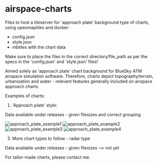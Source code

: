 # airspace-charts
Files to host a tileserver for 'approach plate' background type of charts, using openmaptiles and docker:
- config.json
- style.json
- mbtiles with the chart data

Make sure to place the files in the correct directory/file_path as per the specs in the 'config.json' and 'style.json' files!

Aimed solely as 'approach plate' chart background for BlueSky ATM airspace simulation software. Therefore, charts depict topography/terrain, urbanisation and water - relevant features generally included on airspace approach charts.

Examples of charts:
1. 'Approach plate' style:

Data available under releases - given filesizes and correct grouping

![approach_plate_example1](https://github.com/MrAirspace/airspace-charts/assets/144953682/1d8a03d2-7117-4dc9-963f-cc9cb5727a71)
![approach_plate_example2](https://github.com/MrAirspace/airspace-charts/assets/144953682/95606663-8317-44bd-90ef-66fd8c7822ca)
![approach_plate_example3](https://github.com/MrAirspace/airspace-charts/assets/144953682/bcfa32c7-55e3-45cf-90f2-d3306610f40c)
![approach_plate_example4](https://github.com/MrAirspace/airspace-charts/assets/144953682/2c6abc47-7662-44c9-807f-0c45beba68a2)


3. More chart types to follow - radar type

Data available under releases - given filesizes --> not yet



For tailor-made charts, please contact me.
